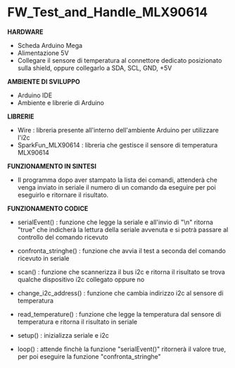 # FW_Test_and_Handle_MLX90614

**HARDWARE**
- Scheda Arduino Mega
- Alimentazione 5V
- Collegare il sensore di temperatura al connettore dedicato posizionato sulla shield, oppure collegarlo a SDA, SCL, GND, +5V

**AMBIENTE DI SVILUPPO**
- Arduino IDE
- Ambiente e librerie di Arduino

**LIBRERIE**
- Wire : libreria presente all'interno dell'ambiente Arduino per utilizzare l'i2c
- SparkFun_MLX90614 : libreria che gestisce il sensore di temperatura MLX90614

**FUNZIONAMENTO IN SINTESI**
- Il programma dopo aver stampato la lista dei comandi, attenderà che venga inviato in seriale il numero di un comando da eseguire per poi eseguirlo e ritornare il risultato.

**FUNZIONAMENTO CODICE**
- serialEvent() : funzione che legge la seriale e all'invio di "\n" ritorna "true" che indicherà la lettura della seriale avvenuta e si potrà passare al controllo del comando ricevuto

- confronta_stringhe() : funzione che avvia il test a seconda del comando ricevuto in seriale

- scan() : funzione che scannerizza il bus i2c e ritorna il risultato se trova qualche dispositivo i2c collegato oppure no

- change_i2c_address() : funzione che cambia indirizzo i2c al sensore di temperatura

- read_temperature() : funzione che legge la temperatura dal sensore di temperatura e ritorna il risultato in seriale

- setup() : inizializza seriale e i2c

- loop() : attende finchè la funzione "serialEvent()" ritornerà il valore true, per poi eseguire la funzione "confronta_stringhe"
